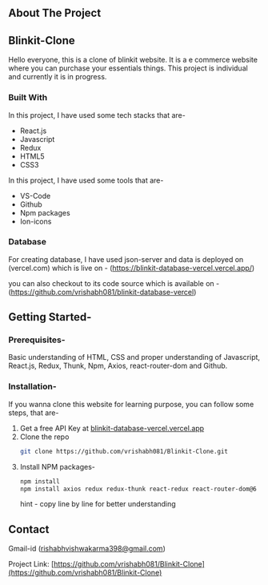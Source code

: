 <!-- ABOUT THE PROJECT -->
## About The Project

## Blinkit-Clone

Hello everyone, this is a clone of blinkit website. It is a e commerce website where you can purchase your essentials things.
This project is individual and currently it is in progress.


### Built With

In this project, I have used some tech stacks that are-
* React.js
* Javascript
* Redux
* HTML5
* CSS3

In this project, I have used some tools that are-
* VS-Code
* Github
* Npm packages
* Ion-icons

### Database

For creating database, I have used json-server and data is deployed on (vercel.com) which is live on -
(https://blinkit-database-vercel.vercel.app/)

you can also checkout to its code source which is available on -
(https://github.com/vrishabh081/blinkit-database-vercel)


<!-- GETTING STARTED -->
## Getting Started-

### Prerequisites-
Basic understanding of HTML, CSS and proper understanding of Javascript, React.js, Redux, Thunk, Npm, Axios, react-router-dom and Github. 


### Installation-
If you wanna clone this website for learning purpose, you can follow some steps, that are-

1. Get a free API Key at [blinkit-database-vercel.vercel.app](blinkit-database-vercel.vercel.app)
2. Clone the repo
   ```sh
   git clone https://github.com/vrishabh081/Blinkit-Clone.git
   ```
3. Install NPM packages-
   ```sh
   npm install
   npm install axios redux redux-thunk react-redux react-router-dom@6
   ```
   hint - copy line by line for better understanding

<!-- CONTACT -->
## Contact

Gmail-id  (rishabhvishwakarma398@gmail.com)

Project Link: [https://github.com/vrishabh081/Blinkit-Clone](https://github.com/vrishabh081/Blinkit-Clone)


<!-- MARKDOWN LINKS & IMAGES -->
<!-- https://www.markdownguide.org/basic-syntax/#reference-style-links -->
[contributors-shield]: https://img.shields.io/github/contributors/othneildrew/Best-README-Template.svg?style=for-the-badge
[contributors-url]: https://github.com/othneildrew/Best-README-Template/graphs/contributors
[forks-shield]: https://img.shields.io/github/forks/othneildrew/Best-README-Template.svg?style=for-the-badge
[forks-url]: https://github.com/othneildrew/Best-README-Template/network/members
[stars-shield]: https://img.shields.io/github/stars/othneildrew/Best-README-Template.svg?style=for-the-badge
[stars-url]: https://github.com/othneildrew/Best-README-Template/stargazers
[issues-shield]: https://img.shields.io/github/issues/othneildrew/Best-README-Template.svg?style=for-the-badge
[issues-url]: https://github.com/othneildrew/Best-README-Template/issues
[license-shield]: https://img.shields.io/github/license/othneildrew/Best-README-Template.svg?style=for-the-badge
[license-url]: https://github.com/othneildrew/Best-README-Template/blob/master/LICENSE.txt
[linkedin-shield]: https://img.shields.io/badge/-LinkedIn-black.svg?style=for-the-badge&logo=linkedin&colorB=555
[linkedin-url]: https://linkedin.com/in/othneildrew
[product-screenshot]: images/screenshot.png
[Next.js]: https://img.shields.io/badge/next.js-000000?style=for-the-badge&logo=nextdotjs&logoColor=white
[Next-url]: https://nextjs.org/
[React.js]: https://img.shields.io/badge/React-20232A?style=for-the-badge&logo=react&logoColor=61DAFB
[React-url]: https://reactjs.org/
[Vue.js]: https://img.shields.io/badge/Vue.js-35495E?style=for-the-badge&logo=vuedotjs&logoColor=4FC08D
[Vue-url]: https://vuejs.org/
[Angular.io]: https://img.shields.io/badge/Angular-DD0031?style=for-the-badge&logo=angular&logoColor=white
[Angular-url]: https://angular.io/
[Svelte.dev]: https://img.shields.io/badge/Svelte-4A4A55?style=for-the-badge&logo=svelte&logoColor=FF3E00
[Svelte-url]: https://svelte.dev/
[Laravel.com]: https://img.shields.io/badge/Laravel-FF2D20?style=for-the-badge&logo=laravel&logoColor=white
[Laravel-url]: https://laravel.com
[Bootstrap.com]: https://img.shields.io/badge/Bootstrap-563D7C?style=for-the-badge&logo=bootstrap&logoColor=white
[Bootstrap-url]: https://getbootstrap.com
[JQuery.com]: https://img.shields.io/badge/jQuery-0769AD?style=for-the-badge&logo=jquery&logoColor=white
[JQuery-url]: https://jquery.com 
